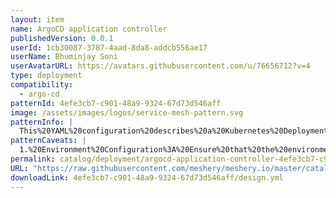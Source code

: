 ```yaml
---
layout: item
name: ArgoCD application controller
publishedVersion: 0.0.1
userId: 1cb30087-3787-4aad-8da8-addcb556ae17
userName: Bhuminjay Soni
userAvatarURL: https://avatars.githubusercontent.com/u/76656712?v=4
type: deployment
compatibility:
  - argo-cd
patternId: 4efe3cb7-c901-48a9-9324-67d73d546aff
image: /assets/images/logos/service-mesh-pattern.svg
patternInfo: |
  This%20YAML%20configuration%20describes%20a%20Kubernetes%20Deployment%20for%20the%20ArgoCD%20Application%20Controller.%20It%20includes%20metadata%20defining%20labels%20for%20identification%20purposes.%20The%20spec%20section%20outlines%20the%20deployment's%20details%2C%20including%20the%20desired%20number%20of%20replicas%20and%20a%20pod%20template.%20Within%20the%20pod%20template%2C%20there's%20a%20single%20container%20named%20argocd-application-controller%2C%20which%20runs%20the%20ArgoCD%20Application%20Controller%20binary.%20This%20container%20is%20configured%20with%20various%20environment%20variables%20sourced%20from%20ConfigMaps%2C%20defining%20parameters%20such%20as%20reconciliation%20timeouts%2C%20repository%20server%20details%2C%20logging%20settings%2C%20and%20affinity%20rules.%20Port%208082%20is%20specified%20for%20readiness%20probes%2C%20and%20volumes%20are%20mounted%20for%20storing%20TLS%20certificates%20and%20temporary%20data.%20Additionally%2C%20the%20deployment%20specifies%20a%20service%20account%20and%20defines%20pod%20affinity%20rules%20for%20scheduling.%20These%20settings%20collectively%20ensure%20the%20reliable%20operation%20of%20the%20ArgoCD%20Application%20Controller%20within%20Kubernetes%20clusters%2C%20facilitating%20efficient%20management%20of%20applications%20within%20an%20ArgoCD%20instance.
patternCaveats: |
  1.%20Environment%20Configuration%3A%20Ensure%20that%20the%20environment%20variables%20configured%20for%20the%20application%20controller%20align%20with%20your%20deployment%20requirements.%20Review%20and%20adjust%20settings%20such%20as%20reconciliation%20timeouts%2C%20logging%20levels%2C%20and%20repository%20server%20details%20as%20needed.%0A%0A2.%20Resource%20Requirements%3A%20Depending%20on%20your%20deployment%20environment%20and%20workload%2C%20adjust%20resource%20requests%20and%20limits%20for%20the%20container%20to%20ensure%20optimal%20performance%20and%20resource%20utilization.%0A%0A3.%20Security%3A%20Pay%20close%20attention%20to%20security%20considerations%2C%20especially%20when%20handling%20sensitive%20data%20such%20as%20TLS%20certificates.%20Ensure%20that%20proper%20encryption%20and%20access%20controls%20are%20in%20place%20for%20any%20secrets%20used%20in%20the%20deployment.%0A%0A4.%20High%20Availability%3A%20Consider%20strategies%20for%20achieving%20high%20availability%20and%20fault%20tolerance%20for%20the%20ArgoCD%20Application%20Controller.%20This%20may%20involve%20running%20multiple%20replicas%20of%20the%20controller%20across%20different%20nodes%20or%20availability%20zones.%0A%0A5.%20Monitoring%20and%20Alerting%3A%20Implement%20robust%20monitoring%20and%20alerting%20mechanisms%20to%20detect%20and%20respond%20to%20any%20issues%20or%20failures%20within%20the%20ArgoCD%20Application%20Controller%20deployment.%20Utilize%20tools%20such%20as%20Prometheus%20and%20Grafana%20to%20monitor%20key%20metrics%20and%20set%20up%20alerts%20for%20critical%20events.
permalink: catalog/deployment/argocd-application-controller-4efe3cb7-c901-48a9-9324-67d73d546aff.html
URL: "https://raw.githubusercontent.com/meshery/meshery.io/master/catalog/4efe3cb7-c901-48a9-9324-67d73d546aff/0.0.1/design.yml"
downloadLink: 4efe3cb7-c901-48a9-9324-67d73d546aff/design.yml
---
```

